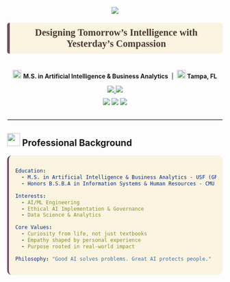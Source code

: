 <!-- PROFILE HEADER -->
<div align="center">
  <img src="https://capsule-render.vercel.app/api?type=slice&color=gradient&customColorList=24,15,12,6&height=300&section=header&text=Chi%20Phuong%20Diep&fontSize=85&fontColor=4B3A30&fontAlignY=55&desc=Aspiring%20AI%2FML%20Engineer%20%7C%20Passionate%20Research%20Assistant&descSize=20&descAlignY=75&animation=fadeIn" />
</div>

<div align="center" style="margin-top: -10px; margin-bottom: 15px;">
  <h3 style="color:#4B3A30; font-size:1.6em; font-weight:600; font-family:'Georgia', serif; padding: 10px; background-color:#FAF3E0; border-left: 6px solid #6E4B62; border-radius: 5px; display:inline-block;">
    Designing Tomorrow’s Intelligence with Yesterday’s Compassion
  </h3>
</div>

<p align="center">
  <img src="https://raw.githubusercontent.com/Tarikul-Islam-Anik/Animated-Fluent-Emojis/master/Emojis/Objects/Graduation%20Cap.png" width="20" height="20" /> 
  <b>M.S. in Artificial Intelligence & Business Analytics</b> &nbsp;|&nbsp;
  <img src="https://raw.githubusercontent.com/Tarikul-Islam-Anik/Animated-Fluent-Emojis/master/Emojis/Travel%20and%20places/Globe%20Showing%20Americas.png" width="20" height="20" /> 
  <b>Tampa, FL</b>
</p>

<div align="center" style="margin-bottom: 10px;">
  <a href="https://linkedin.com/in/yourlinkedin" target="_blank">
    <img src="https://img.shields.io/badge/LinkedIn-6E4B62?style=for-the-badge&logo=linkedin&logoColor=white" />
  </a>
  <a href="mailto:youremail@example.com">
    <img src="https://img.shields.io/badge/Email-4B3A30?style=for-the-badge&logo=gmail&logoColor=white" />
  </a>
</div>

<div align="center">
  <img src="https://komarev.com/ghpvc/?username=yourusername&label=Profile%20Views&color=6E4B62&style=flat-square" />
  <img src="https://img.shields.io/github/followers/yourusername?label=Followers&style=flat-square&color=6E4B62" />
  <img src="https://img.shields.io/github/stars/yourusername?style=flat-square&color=6E4B62" />
</div>

<hr style="border: 0.5px solid #EAD6DC; margin: 30px 0;" />

## <img src="https://raw.githubusercontent.com/Tarikul-Islam-Anik/Animated-Fluent-Emojis/master/Emojis/People/Woman%20Technologist.png" width="30" height="30" /> Professional Background

<div style="background-color: #FAF3E0; padding: 15px; border-radius: 10px; border-left: 4px solid #6E4B62; font-family:'Courier New', monospace;">

```yaml
Education: 
  - M.S. in Artificial Intelligence & Business Analytics - USF (GPA: 3.94)
  - Honors B.S.B.A in Information Systems & Human Resources - CMU (GPA: 3.8)

Interests:
  - AI/ML Engineering
  - Ethical AI Implementation & Governance
  - Data Science & Analytics

Core Values:
  - Curiosity from life, not just textbooks
  - Empathy shaped by personal experience
  - Purpose rooted in real-world impact

Philosophy: "Good AI solves problems. Great AI protects people."
